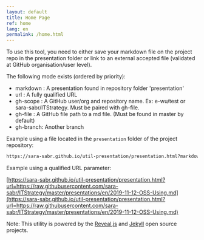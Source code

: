 ```yaml
---
layout: default
title: Home Page
ref: home
lang: en
permalink: /home.html
---
```

To use this tool, you need to either save your markdown file on the project repo in the presentation folder or link to an external accepted file (validated at GitHub organisation/user level).

The following mode exists (ordered by priority):
- markdown : A presentation found in repository folder 'presentation'
- url      : A fully qualified URL
- gh-scope : A GitHub user/org and repository name. Ex: e-wu/test or sara-sabr/ITStrategy.
             Must be paired with gh-file.
- gh-file  : A GitHub file path to a md file. (Must be found in master by default)
- gh-branch: Another branch

Example using a file located in the `presentation` folder of the project repository:

```html
https://sara-sabr.github.io/util-presentation/presentation.html?markdown=/en/example.md
```

Example using a qualified URL parameter:

[https://sara-sabr.github.io/util-presentation/presentation.html?url=https://raw.githubusercontent.com/sara-sabr/ITStrategy/master/presentations/en/2019-11-12-OSS-Using.md](https://sara-sabr.github.io/util-presentation/presentation.html?url=https://raw.githubusercontent.com/sara-sabr/ITStrategy/master/presentations/en/2019-11-12-OSS-Using.md)

Note: This utility is powered by the [Reveal.js](https://revealjs.com/#/https://revealjs.com/#/) and [Jekyll](https://jekyllrb.com/) open source projects.
